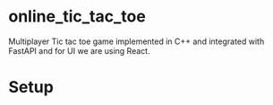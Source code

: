 # online_tic_tac_toe
Multiplayer Tic tac toe game implemented in C++ and integrated with FastAPI and for UI we are using React.

# Setup
